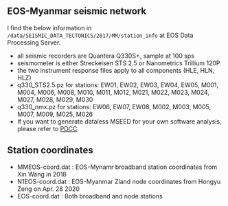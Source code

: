 
## EOS-Myanmar seismic network

I find the below information in `/data/SEISMIC_DATA_TECTONICS/2017/MM/station_info` at EOS Data Processing Server.

- all seismic recorders are Quantera Q330S+, sample at 100 sps
- seismometer is either Streckeisen STS 2.5 or Nanometrics Trillium 120P
- the two instrument response files apply to all components (HLE, HLN, HLZ)
- q330_STS2.5.pz for stations: EW01, EW02, EW03, EW04, EW05, M001, M004, M006, M008, M010, M011, M012, M021, M022, M023, M024, M027, M028, M029, M030
- q330_nmx.pz for stations: EW06, EW07, EW08, M002, M003, M005, M007, M009, M025, M026
- If you want to generate dataless MSEED for your own software analysis, please refer to [PDCC](http://ds.iris.edu/ds/nodes/dmc/software/downloads/pdcc/3-8-1)


## Station coordinates

- MMEOS-coord.dat : EOS-Mynamr broadband station coordinates from Xin Wang in 2018
- N1EOS-coord.dat : EOS-Myanmar Zland node coordinates from Hongyu Zeng on Apr. 28 2020
- EOS-coord.dat   : Both broadband and node stations

